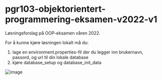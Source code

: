 # pgr103-objektorientert-programmering-eksamen-v2022-v1

Løsningsforslag på OOP-eksamen våren 2022.

For å kunne kjøre løsningen lokalt må du:

1. lage en environment.properties-fil der du legger inn brukernavn, passord, og url til din lokale database
2. kjøre database_setup og database_init_data

![image](https://user-images.githubusercontent.com/23049454/180245882-9168f93b-bdf2-4abe-9d3b-45f394336f34.png)
